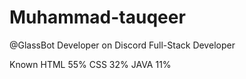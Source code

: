 # Muhammad-tauqeer
@GlassBot Developer on Discord 
Full-Stack Developer 

Known 
HTML 55%
CSS  32%
JAVA 11%
